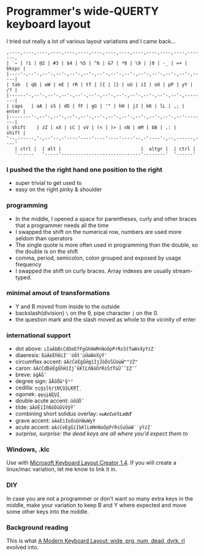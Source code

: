 # Programmer's wide-QUERTY keyboard layout

I tried out really a lot of various layout variations and I came back...

```
,----,----,----,----,----,----,----,----,----,----,----,----,----,-------,
| `~ | !1 | @2 | #3 | $4 | %5 | ^6 | &7 | *8 | \9 | |0 | -_ | =+ | bkspc |
|----'-,--'-,--'-,--'-,--'-,--'-,--'-,--'-,--'-,--'-,--'-,--'-,--'-,-----|
| tab  | qQ | wW | eE | rR | tT | [{ | ]} | uU | iI | oO | pP | yY |  /? |
|------'-,--'-,--'-,--'-,--'-,--'-,--'-,--'-,--'-,--'-,--'-,--'-,--------|
| caps   | aA | sS | dD | fF | gG | '" | hH | jJ | kK | lL | ,; |  enter |
|--------'-,--'-,--'-,--'-,--'-,--'-,--'-,--'-,--'-,--'-,--'-,--'--------|
| shift    | zZ | xX | cC | vV | (< | )> | nN | mM | bB | .: |     shift |
'--,------,'-,--'--,-'----'----'----'----'----'--,-'----'-,--,------,----'
   | ctrl |  | alt |                             |  altgr |  | ctrl |
   '------   '-----'-----------------------------'--------'  '------'
```

### I pushed the the right hand one position to the right

- super trivial to get used to
- easy on the right pinky & shoulder

### programming

- In the middle, I opened a space for parentheses, curly and other braces that a programmer needs all the time
- I swapped the shift on the numerical row, numbers are used more seldom than operators
- The single quote is more often used in programming than the double, so the double is on the shift
- comma, period, semicolon, colon grouped and exposed by usage frequency
- I swapped the shift on curly braces. Array indexes are usually stream-typed.

### minimal amout of transformations

- Y and B moved from inside to the outside
- backslash(division) `\` on the 9, pipe character `|` on the 0.
- the question mark and the slash moved as whole to the vicinity of enter

### international support

- dot above: `ıİȧȦḃḂċĊḋḊėĖḟḞġĠḣḢṁṀṅṄȯȮṗṖṙṘṡṠṫṪẇẆẋẊẏẎżŻ˙`
- diaeresis: `ßäÄëËḧḦïÏ¨¨öÖẗ¨üÜẅẄẍẌÿŸ¨`
- circumflex accent: `âÂĉĈêÊĝĜĤģîÎĵĴôÔŝŜÛûŵŴ^^ẑẐ^`
- caron: `ǎǍčČďĎěĚǧǦȟȞǐǏǰˇǩǨľĽňŇǒǑřŘšŠťŤǔǓˇˇžŽˇˇ`
- breve: `ăğĂĞ˘`
- degree sign: `åÅůŮẘ°ẙ°°`
- cedilla: `ņçģşļķŗţŅÇĢŞĻĶŖŢ¸`
- ogonek: `ąęųįĄĘŲĮ˛`
- double acute accent: `űőŰŐ˝`
- tilde: `ãÃẽẼĩĨñÑõÕũŨṽṼỹỸ˘`
- combining short solidus overlay: `∅ⱥȺȼȻɇɆłŁøØⱦȾ`
- grave accent: `àÀèÈìÌòÒùÙǹǸẁẀỳỲ`
- acute accent: `áÁćĆéÉǵǴíÍḱḰĺĹḿḾńŃóÓṕṔŕŔśŚúÚẃẂ´´ýÝźŹ´`
- *surprise, surprise: the dead keys are all where you'd expect them to*

### Windows, .klc

Use with [Microsoft Keyboard Layout Creator 1.4](https://www.microsoft.com/en-us/download/details.aspx?id=22339).
If you will create a linux/mac variation, let me know to link it in.

### DIY

In case you are not a programmer or don't want so many extra keys in the middle, make your variation to keep B and Y where expected and move some other keys into the middle.

### Background reading

This is what [A Modern Keyboard Layout: wide, prg, num, dead, dvrk, rl](https://informatik-handwerk.de/greyLiterature/whitepaper/dvorak/unreleasedDraft.html) evolved into.
